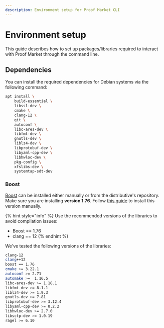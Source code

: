 ```yaml
---
description: Environment setup for Proof Market CLI
---
```


# Environment setup

This guide describes how to set up packages/libraries required to interact
with Proof Market through the command line.

## Dependencies

You can install the required dependencies for Debian systems via the following command:

```bash
apt install \
    build-essential \
    libssl-dev \
    cmake \
    clang-12 \
    git \
    autoconf \
    libc-ares-dev \
    libfmt-dev \
    gnutls-dev \
    liblz4-dev \
    libprotobuf-dev \
    libyaml-cpp-dev \
    libhwloc-dev \
    pkg-config \
    xfslibs-dev \
    systemtap-sdt-dev
```

### Boost

[Boost](https://www.boost.org) can be installed either manually or from the distributive's repository.
Make sure you are installing **version 1.76**.
Follow [this guide](https://www.boost.org/doc/libs/1_76_0/more/getting_started/unix-variants.html)
to install this version manually.

{% hint style="info" %}
Use the recommended versions of the libraries to avoid compilation issues:

* Boost == 1.76
* clang == 12
{% endhint %}

We've tested the following versions of the libraries:

```bash
clang-12
clang++12
boost == 1.76
cmake >= 3.22.1
autoconf >= 2.71
automake >=  1.16.5
libc-ares-dev >= 1.18.1
libfmt-dev >= 8.1.1
liblz4-dev >= 1.9.3
gnutls-dev >= 7.81
libprotobuf-dev >= 3.12.4
libyaml-cpp-dev >= 0.2.2
libhwloc-dev >= 2.7.0
libsctp-dev >= 1.0.19
ragel >= 6.10
```
